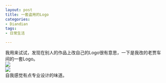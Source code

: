 ```yaml
---
layout: post
title: 一套盗用的Logo
categories:
- Diandian
tags:
- 日常生活

---
```

我用来试试，发现在别人的作品上改自己的Logo很有意思，一下是我改的老贾车间的一套Logo。
<br />
<img src="http://m3.img.srcdd.com/farm5/d/2012/0627/10/6C36BCCA112050CA373251E187940ADD_B500_900_180_90.PNG" />
<br />
<img src="http://m3.img.srcdd.com/farm4/d/2012/0627/10/426600185099BF8B9B61A98642FAA861_B500_900_126_35.PNG" />
<br />自我感觉有点专业设计的味道。